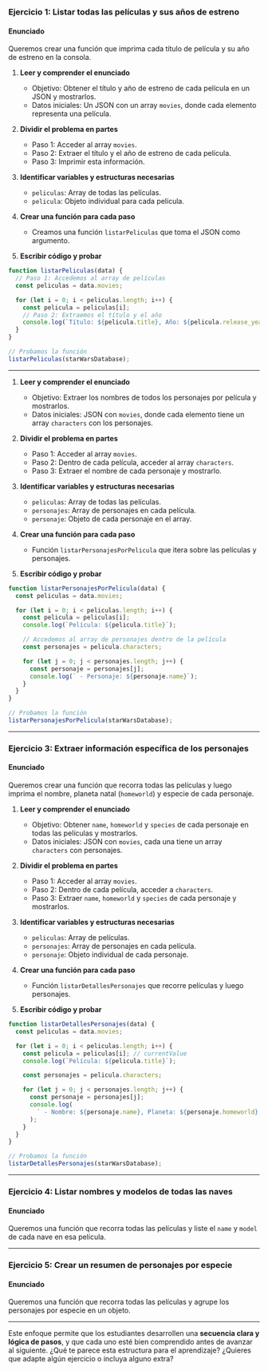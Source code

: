 ### **Ejercicio 1: Listar todas las películas y sus años de estreno**

#### Enunciado

Queremos crear una función que imprima cada título de película y su año de estreno en la consola.

1. **Leer y comprender el enunciado**

   - Objetivo: Obtener el título y año de estreno de cada película en un JSON y mostrarlos.
   - Datos iniciales: Un JSON con un array `movies`, donde cada elemento representa una película.

2. **Dividir el problema en partes**

   - Paso 1: Acceder al array `movies`.
   - Paso 2: Extraer el título y el año de estreno de cada película.
   - Paso 3: Imprimir esta información.

3. **Identificar variables y estructuras necesarias**

   - `peliculas`: Array de todas las películas.
   - `pelicula`: Objeto individual para cada película.

4. **Crear una función para cada paso**

   - Creamos una función `listarPeliculas` que toma el JSON como argumento.

5. **Escribir código y probar**

```javascript
function listarPeliculas(data) {
  // Paso 1: Accedemos al array de películas
  const peliculas = data.movies;

  for (let i = 0; i < peliculas.length; i++) {
    const pelicula = peliculas[i];
    // Paso 2: Extraemos el título y el año
    console.log(`Título: ${pelicula.title}, Año: ${pelicula.release_year}`);
  }
}

// Probamos la función
listarPeliculas(starWarsDatabase);
```

---

1. **Leer y comprender el enunciado**

   - Objetivo: Extraer los nombres de todos los personajes por película y mostrarlos.
   - Datos iniciales: JSON con `movies`, donde cada elemento tiene un array `characters` con los personajes.

2. **Dividir el problema en partes**

   - Paso 1: Acceder al array `movies`.
   - Paso 2: Dentro de cada película, acceder al array `characters`.
   - Paso 3: Extraer el nombre de cada personaje y mostrarlo.

3. **Identificar variables y estructuras necesarias**

   - `peliculas`: Array de todas las películas.
   - `personajes`: Array de personajes en cada película.
   - `personaje`: Objeto de cada personaje en el array.

4. **Crear una función para cada paso**

   - Función `listarPersonajesPorPelicula` que itera sobre las películas y personajes.

5. **Escribir código y probar**

```javascript
function listarPersonajesPorPelicula(data) {
  const peliculas = data.movies;

  for (let i = 0; i < peliculas.length; i++) {
    const pelicula = peliculas[i];
    console.log(`Película: ${pelicula.title}`);

    // Accedemos al array de personajes dentro de la película
    const personajes = pelicula.characters;

    for (let j = 0; j < personajes.length; j++) {
      const personaje = personajes[j];
      console.log(` - Personaje: ${personaje.name}`);
    }
  }
}

// Probamos la función
listarPersonajesPorPelicula(starWarsDatabase);
```

---

### **Ejercicio 3: Extraer información específica de los personajes**

#### Enunciado

Queremos crear una función que recorra todas las películas y luego imprima el nombre, planeta natal (`homeworld`) y especie de cada personaje.

1. **Leer y comprender el enunciado**

   - Objetivo: Obtener `name`, `homeworld` y `species` de cada personaje en todas las películas y mostrarlos.
   - Datos iniciales: JSON con `movies`, cada una tiene un array `characters` con personajes.

2. **Dividir el problema en partes**

   - Paso 1: Acceder al array `movies`.
   - Paso 2: Dentro de cada película, acceder a `characters`.
   - Paso 3: Extraer `name`, `homeworld` y `species` de cada personaje y mostrarlos.

3. **Identificar variables y estructuras necesarias**

   - `peliculas`: Array de películas.
   - `personajes`: Array de personajes en cada película.
   - `personaje`: Objeto individual de cada personaje.

4. **Crear una función para cada paso**

   - Función `listarDetallesPersonajes` que recorre películas y luego personajes.

5. **Escribir código y probar**

```javascript
function listarDetallesPersonajes(data) {
  const peliculas = data.movies;

  for (let i = 0; i < peliculas.length; i++) {
    const pelicula = peliculas[i]; // currentValue
    console.log(`Película: ${pelicula.title}`);

    const personajes = pelicula.characters;

    for (let j = 0; j < personajes.length; j++) {
      const personaje = personajes[j];
      console.log(
        ` - Nombre: ${personaje.name}, Planeta: ${personaje.homeworld}, Especie: ${personaje.species}`
      );
    }
  }
}

// Probamos la función
listarDetallesPersonajes(starWarsDatabase);
```

---

### **Ejercicio 4: Listar nombres y modelos de todas las naves**

#### Enunciado

Queremos una función que recorra todas las películas y liste el `name` y `model` de cada nave en esa película.

---

### **Ejercicio 5: Crear un resumen de personajes por especie**

#### Enunciado

Queremos una función que recorra todas las películas y agrupe los personajes por especie en un objeto.

---

Este enfoque permite que los estudiantes desarrollen una **secuencia clara y lógica de pasos**, y que cada uno esté bien comprendido antes de avanzar al siguiente. ¿Qué te parece esta estructura para el aprendizaje? ¿Quieres que adapte algún ejercicio o incluya alguno extra?
